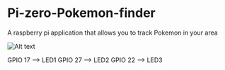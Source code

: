 # Pi-zero-Pokemon-finder
A raspberry pi application that allows you to track Pokemon in your area 

![Alt text](https://www.element14.com/community/servlet/JiveServlet/previewBody/80667-102-1-338789/GPIO.png "Pi zero GPIO pinout")

GPIO 17 --> LED1
GPIO 27 --> LED2
GPIO 22 --> LED3



